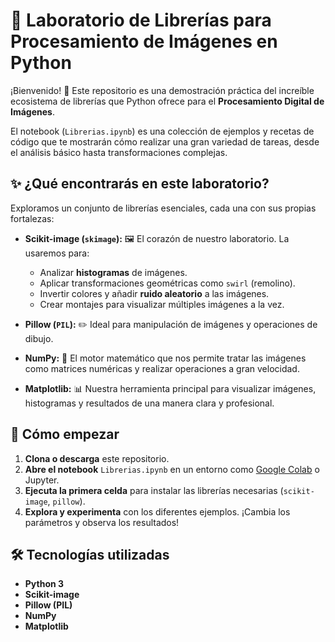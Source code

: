# 🧪 Laboratorio de Librerías para Procesamiento de Imágenes en Python

¡Bienvenido! 🚀 Este repositorio es una demostración práctica del increíble ecosistema de librerías que Python ofrece para el **Procesamiento Digital de Imágenes**.

El notebook (`Librerias.ipynb`) es una colección de ejemplos y recetas de código que te mostrarán cómo realizar una gran variedad de tareas, desde el análisis básico hasta transformaciones complejas.

## ✨ ¿Qué encontrarás en este laboratorio?

Exploramos un conjunto de librerías esenciales, cada una con sus propias fortalezas:

* **Scikit-image (`skimage`):** 🖼️ El corazón de nuestro laboratorio. La usaremos para:
    * Analizar **histogramas** de imágenes.
    * Aplicar transformaciones geométricas como `swirl` (remolino).
    * Invertir colores y añadir **ruido aleatorio** a las imágenes.
    * Crear montajes para visualizar múltiples imágenes a la vez.

* **Pillow (`PIL`):** ✏️ Ideal para manipulación de imágenes y operaciones de dibujo.

* **NumPy:** 🔢 El motor matemático que nos permite tratar las imágenes como matrices numéricas y realizar operaciones a gran velocidad.

* **Matplotlib:** 📊 Nuestra herramienta principal para visualizar imágenes, histogramas y resultados de una manera clara y profesional.

## 🚀 Cómo empezar

1.  **Clona o descarga** este repositorio.
2.  **Abre el notebook** `Librerias.ipynb` en un entorno como [Google Colab](https://colab.research.google.com/) o Jupyter.
3.  **Ejecuta la primera celda** para instalar las librerías necesarias (`scikit-image`, `pillow`).
4.  **Explora y experimenta** con los diferentes ejemplos. ¡Cambia los parámetros y observa los resultados!

## 🛠️ Tecnologías utilizadas

* **Python 3**
* **Scikit-image**
* **Pillow (PIL)**
* **NumPy**
* **Matplotlib**